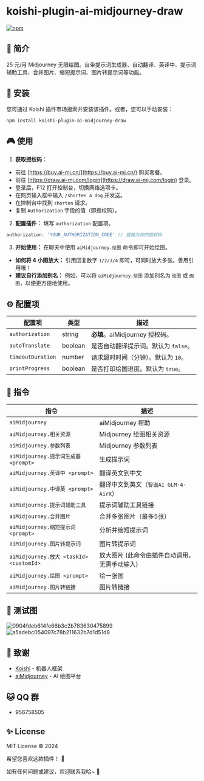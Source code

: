 # koishi-plugin-ai-midjourney-draw

[![npm](https://img.shields.io/npm/v/koishi-plugin-ai-midjourney-draw?style=flat-square)](https://www.npmjs.com/package/koishi-plugin-ai-midjourney-draw)

## 🎐 简介

25 元/月 Midjourney 无限绘图。自带提示词生成器、自动翻译、英译中、提示词辅助工具、合并图片、缩短提示词、图片转提示词等功能。

## 🎉 安装

您可通过 Koishi 插件市场搜索并安装该插件。或者，您可以手动安装：

```bash
npm install koishi-plugin-ai-midjourney-draw
```

## 🎮 使用

1. **获取授权码：**

- 前往 [https://buy.ai-mj.cn/](https://buy.ai-mj.cn/) 购买套餐。
- 前往 [https://draw.ai-mj.com/login](https://draw.ai-mj.com/login) 登录。
- 登录后，F12 打开控制台，切换网络选项卡。
- 在网页输入框中输入 `/shorten a dog` 并发送。
- 在控制台中找到 `shorten` 请求。
- 复制 `Authorization` 字段的值（即授权码）。

2. **配置插件：**  填写 `authorization` 配置项。

```typescript
authorization: 'YOUR_AUTHORIZATION_CODE' // 替换为你的授权码
```

3. **开始使用：**  在聊天中使用 `aiMidjourney.绘图` 命令即可开始绘图。

- **如何将 4 小图放大：** 引用回复数字 `1/2/3/4` 即可，可同时放大多张。善用引用哦！
- **建议自行添加别名：** 例如，可以将 `aiMidjourney.绘图` 添加别名为 `绘图` 或 `画图`，以便更方便地使用。

## ⚙️ 配置项

| 配置项               | 类型      | 描述                       |
|-------------------|---------|--------------------------|
| `authorization`   | string  | **必填**。aiMidjourney 授权码。 |
| `autoTranslate`   | boolean | 是否自动翻译提示词。默认为 `false`。   |
| `timeoutDuration` | number  | 请求超时时间（分钟）。默认为 `10`。     |
| `printProgress`   | boolean | 是否打印绘图进度。默认为 `true`。     |

## 🌼 指令

| 指令                                    | 描述                         |
|---------------------------------------|----------------------------|
| `aiMidjourney`                        | aiMidjourney 帮助            |
| `aiMidjourney.相关资源`                   | Midjourney 绘图相关资源          |
| `aiMidjourney.参数列表`                   | Midjourney 参数列表            |
| `aiMidjourney.提示词生成器 <prompt>`        | 生成提示词                      |
| `aiMidjourney.英译中 <prompt>`           | 翻译英文到中文                    |
| `aiMidjourney.中译英 <prompt>`           | 翻译中文到英文（`智谱AI GLM-4-AirX`） |
| `aiMidjourney.提示词辅助工具`                | 提示词辅助工具链接                  |
| `aiMidjourney.合并图片`                   | 合并多张图片（最多5张）               |
| `aiMidjourney.缩短提示词 <prompt>`         | 分析并缩短提示词                   |
| `aiMidjourney.图片转提示词`                 | 图片转提示词                     |
| `aiMidjourney.放大 <taskId> <customId>` | 放大图片 (此命令由插件自动调用，无需手动输入)   |
| `aiMidjourney.绘图 <prompt>`            | 绘一张图                       |
| `aiMidjourney.图片转链接`                  | 图片转链接                      |

## 🌸 测试图

![0904fdeb614fe66b3c2b783630475899](https://github.com/user-attachments/assets/52347872-54ed-4ff8-8306-129697ff1dee)
![a5adebc054097c78b211632b7d1d51d8](https://github.com/user-attachments/assets/4e9ded25-2b40-448b-b0ae-f65322bd4a26)

## 🙏 致谢

* [Koishi](https://koishi.chat/)  - 机器人框架
* [aiMidjourney](https://buy.ai-mj.cn/)  - AI 绘图平台

## 🐱 QQ 群

- 956758505

## ✨ License

MIT License © 2024

希望您喜欢这款插件！ 💫

如有任何问题或建议，欢迎联系我哈~ 🎈
